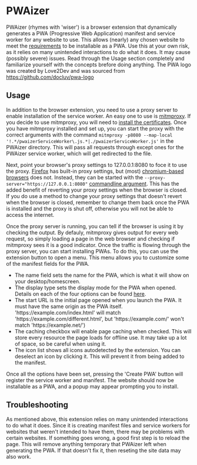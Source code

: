 PWAizer
=======

PWAizer (rhymes with 'wiser') is a browser extension that dynamically generates a PWA (Progressive Web Application) manifest and service worker for any website to use. This allows (nearly) any chosen website to meet the [requirements](https://developer.mozilla.org/en-US/docs/Web/Progressive_web_apps/Installable_PWAs) to be installable as a PWA. 
Use this at your own risk, as it relies on many unintended interactions to do what it does. It may cause (possibly severe) issues. Read through the Usage section completely and familiarize yourself with the concepts brefore doing anything.
The PWA logo was created by Love2Dev and was sourced from https://github.com/docluv/pwa-logo

Usage
-----

In addition to the browser extension, you need to use a proxy server to enable installation of the service worker. An easy one to use is [mitmproxy](https://mitmproxy.org/). If you decide to use mitmproxy, you will need to [install the certificates](https://docs.mitmproxy.org/stable/concepts-certificates/). Once you have mitmproxy installed and set up, you can start the proxy with the correct arguments with the command `mitmproxy -p8080 --map-local '!.*/pwaizerServiceWorker\.js.*|./pwaizerServiceWorker.js'` in the PWAizer directory. This will pass all requests through except ones for the PWAizer service worker, which will get redirected to the file.

Next, point your browser's proxy settings to 127.0.0.1:8080 to foce it to use the proxy. [Firefox](https://support.mozilla.org/en-US/kb/connection-settings-firefox) has built-in proxy settings, but (most) [chromium-based browsers](https://en.wikipedia.org/wiki/Chromium_(web_browser)#Browsers_based_on_Chromium) does not. Instead, they can be started with the `--proxy-server="https://127.0.0.1:8080"` [commandline argument](https://chromium.googlesource.com/chromium/src/+/HEAD/net/docs/proxy.md#Manual-proxy-settings). This has the added benefit of reverting your proxy settings when the browser is closed. If you do use a method to change your proxy settings that doesn't revert when the browser is closed, remember to change them back once the PWA is installed and the proxy is shut off, otherwise you will not be able to access the internet. 

Once the proxy server is running, you can tell if the browser is using it by checking the output. By defauly, mitmproxy gives output for every web request, so simply loading a page in the web browser and checking if mitmproxy sees it is a good indicator. Once the traffic is flowing through the proxy server, you can start installing PWAs. To do this, you can use the extension button to open a menu. This menu allows you to customize some of the manifest fields for the PWA. 

- The name field sets the name for the PWA, which is what it will show on your desktop/homescreen.
- The display type sets the display mode for the PWA when opened. Details on each of the four options can be found [here](https://developer.mozilla.org/en-US/docs/Web/Manifest/display).
- The start URL is the initial page opened when you launch the PWA. It must have the same origin as the PWA itself. 'https:/[]()/example.com/index.html' will match 'https:/[]()/example.com/different.html', but 'https:/[]()/example.com/' won't match 'https:/[]()/example.net/')
- The caching checkbox will enable page caching when checked. This will store every resource the page loads for offline use. It may take up a lot of space, so be careful when using it.
- The icon list shows all icons autodetected by the extension. You can deselect an icon by clicking it. This will prevent it from being added to the manifest.

Once all the options have been set, pressing the 'Create PWA' button will register the service worker and manifest. The website should now be installable as a PWA, and a popup may appear prompting you to install.

Troubleshooting
---------------

As mentioned above, this extension relies on many unintended interactions to do what it does. Since it is creating manifest files and service workers for websites that weren't intended to have them, there may be problems with certain websites. If something goes wrong, a good first step is to reload the page. This will remove anything temporary that PWAizer left when generating the PWA. If that doesn't fix it, then reseting the site data may also work.